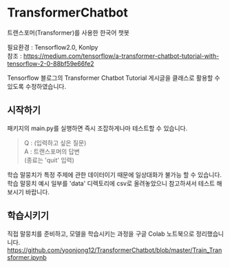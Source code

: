 # TransformerChatbot
트랜스포머(Transformer)를 사용한 한국어 챗봇

필요환경 : Tensorflow2.0, Konlpy <br>
참조 : https://medium.com/tensorflow/a-transformer-chatbot-tutorial-with-tensorflow-2-0-88bf59e66fe2

Tensorflow 블로그의 Transformer Chatbot Tutorial 게시글을 클래스로 활용할 수 있도록 수정하였습니다.


## 시작하기

패키지의 main.py를 실행하면 즉시 조잡하게나마 테스트할 수 있습니다.
> Q : (입력하고 싶은 질문) <br>
> A : 트랜스포머의 답변 <br>
> (종료는 'quit' 입력) <br>

학습 말뭉치가 특정 주제에 관한 데이터이기 때문에 일상대화가 불가능 할 수 있습니다. <br>
학습 말뭉치 예시 일부를 'data' 디렉토리에 csv로 올려놓았으니 참고하셔서 테스트 해보시기 바랍니다.

## 학습시키기
직접 말뭉치를 준비하고, 모델을 학습시키는 과정을 구글 Colab 노트북으로 정리했습니니다.
https://github.com/yoonjong12/TransformerChatbot/blob/master/Train_Transformer.ipynb

